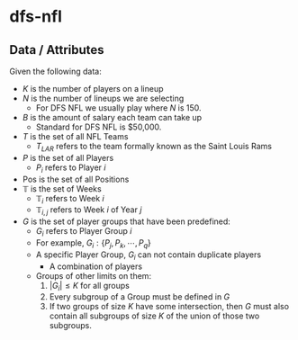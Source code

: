# dfs-nfl

## Data / Attributes

Given the following data:

- $K$ is the number of players on a lineup
- $N$ is the number of lineups we are selecting
    - For DFS NFL we usually play where $N$ is 150.
- $B$ is the amount of salary each team can take up
    - Standard for DFS NFL is $50,000.
- $T$ is the set of all NFL Teams
    - $T_{LAR}$ refers to the team formally known as the Saint Louis Rams
- $P$ is the set of all Players
    - $P_i$  refers to Player $i$
- $\text{Pos}$ is the set of all Positions
- $\mathbb{T}$ is the set of Weeks
    - $\mathbb{T}_i$ refers to Week $i$
    - $\mathbb{T}_{i, j}$ refers to Week $i$ of Year $j$
- $G$ is the set of player groups that have been predefined:
    - $G_i$ refers to Player Group $i$
    - For example, $G_i: \{P_j, P_k, \cdots, P_q\}$
    - A specific Player Group, $G_i$ can not contain duplicate players
        - A combination of players
    - Groups of other limits on them:
        1. $|G_i| \le K$ for all groups
        2. Every subgroup of a Group must be defined in $G$
        3. If two groups of size $K$ have some intersection, then $G$ must also contain all subgroups of size $K$ of the union of those two subgroups.
